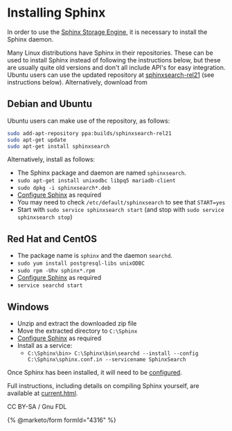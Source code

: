 # Installing Sphinx

In order to use the [Sphinx Storage Engine](./), it is necessary to install the Sphinx daemon.

Many Linux distributions have Sphinx in their repositories. These can be used to install Sphinx instead of following the instructions below, but these are usually quite old versions and don't all include API's for easy integration. Ubuntu users can use the updated repository at [sphinxsearch-rel21](https://launchpad.net/~builds/+archive/sphinxsearch-rel21) (see instructions below). Alternatively, download from

## Debian and Ubuntu

Ubuntu users can make use of the repository, as follows:

```bash
sudo add-apt-repository ppa:builds/sphinxsearch-rel21
sudo apt-get update
sudo apt-get install sphinxsearch
```

Alternatively, install as follows:

* The Sphinx package and daemon are named `sphinxsearch`.
* `sudo apt-get install unixodbc libpq5 mariadb-client`
* `sudo dpkg -i sphinxsearch*.deb`
* [Configure Sphinx](configuring-sphinx.md) as required
* You may need to check `/etc/default/sphinxsearch` to see that `START=yes`
* Start with `sudo service sphinxsearch start` (and stop with `sudo service sphinxsearch stop`)

## Red Hat and CentOS

* The package name is `sphinx` and the daemon `searchd`.
* `sudo yum install postgresql-libs unixODBC`
* `sudo rpm -Uhv sphinx*.rpm`
* [Configure Sphinx](configuring-sphinx.md) as required
* `service searchd start`

## Windows

* Unzip and extract the downloaded zip file
* Move the extracted directory to `C:\Sphinx`
* [Configure Sphinx](configuring-sphinx.md) as required
* Install as a service:
  * `C:\Sphinx\bin> C:\Sphinx\bin\searchd --install --config C:\Sphinx\sphinx.conf.in --servicename SphinxSearch`

Once Sphinx has been installed, it will need to be [configured](configuring-sphinx.md).

Full instructions, including details on compiling Sphinx yourself, are available at [current.html](https://sphinxsearch.com/docs/current.html).

CC BY-SA / Gnu FDL

{% @marketo/form formId="4316" %}
